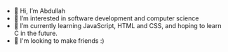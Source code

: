 - 👋 Hi, I’m Abdullah
- 👀 I’m interested in software development and computer science
- 🌱 I’m currently learning JavaScript, HTML and CSS, and hoping to learn C in the future.
- 💞️ I'm looking to make friends :)

<!---
2Toeasty/2Toeasty is a ✨ special ✨ repository because its `README.md` (this file) appears on your GitHub profile.
You can click the Preview link to take a look at your changes.
--->
